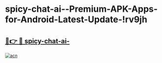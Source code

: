 # spicy-chat-ai--Premium-APK-Apps-for-Android-Latest-Update-!rv9jh

# <h2><a href="https://bg9dyd.esa.edu.pl?title=spicy-chat-ai-&ref=rv9jh">🔗👉 🔴 spicy-chat-ai-</a></h2>

[![acn](https://github.com/user-attachments/assets/0f9c940e-d8b0-45ae-aac7-cd30a18b3e1c)](https://bg9dyd.esa.edu.pl?title=spicy-chat-ai-&ref=rv9jh)


